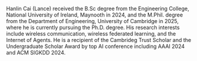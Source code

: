Hanlin Cai (Lance) received the B.Sc degree from the Engineering College, National University of Ireland, Maynooth in 2024, and the M.Phil. degree from the Department of Engineering, University of Cambridge in 2025, where he is currently pursuing the Ph.D. degree. His research interests include wireless communication, wireless federated learning, and the Internet of Agents. He is a recipient of the Cambrideg Trust Scholar and the Undergraduate Scholar Award by top AI conference including AAAI 2024 and ACM SIGKDD 2024.